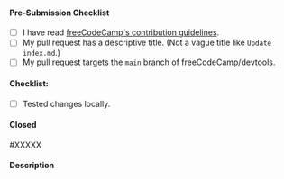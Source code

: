 <!-- freeCodeCamp Dev Tools Pull Request Template -->

<!-- Help with pull requests can be found at:
     https://chat.freecodecamp.org/channel/contributors -->

#### Pre-Submission Checklist
<!-- Go over all points below. After creating the pull request, tick the checkboxes that apply. -->

- [ ] I have read [freeCodeCamp's contribution guidelines](https://contribute.freecodecamp.org).
- [ ] My pull request has a descriptive title. (Not a vague title like `Update index.md`.)
- [ ] My pull request targets the `main` branch of freeCodeCamp/devtools.

#### Checklist:
<!-- Go over all points below. After creating the pull request, tick the checkboxes that apply. -->

- [ ] Tested changes locally.

#### Closed
<!-- If your pull request closes an issue, replace the XXXXX below with the issue number.-->

#XXXXX

#### Description
<!-- Describe your changes in detail. -->
